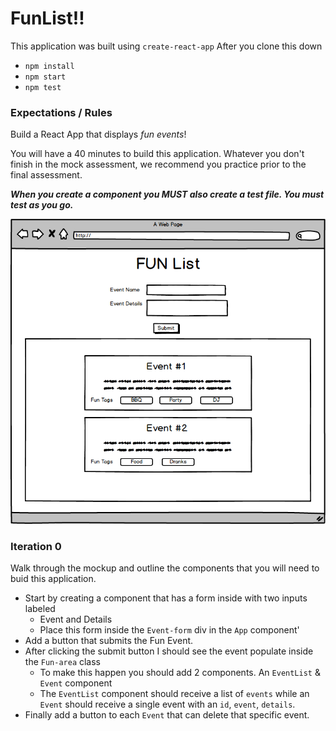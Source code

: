 # FunList!!

This application was built using `create-react-app`
After you clone this down
  - `npm install`
  - `npm start`
  - `npm test`

### Expectations / Rules

Build a React App that displays *fun events*!

You will have a 40 minutes to build this application. Whatever you don't finish in the mock assessment, we recommend you practice prior to the final assessment.

***When you create a component you MUST also create a test file. You must test as you go.***

![mockup](https://github.com/Tman22/funExample/blob/master/mockup.png)

### Iteration 0

Walk through the mockup and outline the components that you will need to buid this application.

* Start by creating a component that has a form inside with two inputs labeled
  - Event and Details
  - Place this form inside the `Event-form` div in the `App` component'
* Add a button that submits the Fun Event.
* After clicking the submit button I should see the event populate inside the `Fun-area` class
  - To make this happen you should add 2 components. An `EventList` & `Event` component
  - The `EventList` component should receive a list of `events` while an `Event` should receive a single event with an `id`, `event`, `details`.
* Finally add a button to each `Event` that can delete that specific event.
